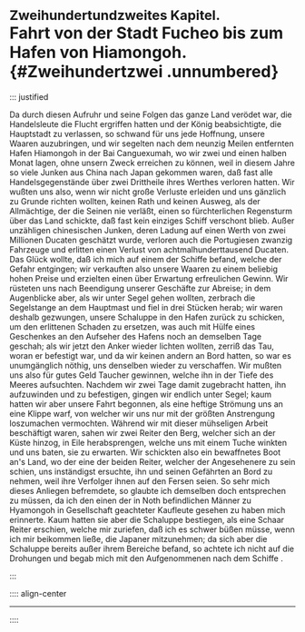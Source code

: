 # <small>Zweihundertundzweites Kapitel.</small><br />Fahrt von der Stadt Fucheo bis zum Hafen von Hiamongoh.{#Zweihundertzwei .unnumbered}

::: justified

Da durch diesen Aufruhr und seine Folgen das ganze Land verödet war, die
Handelsleute die Flucht ergriffen hatten und der König beabsichtigte, die
Hauptstadt zu verlassen, so schwand für uns jede Hoffnung, unsere Waaren
auzubringen, und wir segelten nach dem neunzig Meilen entfernten Hafen Hiamongoh
in der Bai Canguexumah, wo wir zwei und einen halben Monat lagen, ohne unsern
Zweck erreichen zu können, weil in diesem Jahre so viele Junken aus China nach
Japan gekommen waren, daß fast alle Handelsgegenstände über zwei Drittheile
ihres Werthes verloren hatten. Wir wußten uns also, wenn wir nicht große
Verluste erleiden und uns gänzlich zu Grunde richten wollten, keinen Rath und
keinen Ausweg, als der Allmächtige, der die Seinen nie verläßt, einen so
fürchterlichen Regensturm über das Land schickte, daß fast kein einziges Schiff
verschont blieb. Außer unzähligen chinesischen Junken, deren Ladung auf einen
Werth von zwei Millionen Ducaten geschätzt wurde, verloren auch die Portugiesen
zwanzig Fahrzeuge und erlitten einen Verlust von achtmalhunderttausend Ducaten.
Das Glück wollte, daß ich mich auf einem der Schiffe befand, welche der Gefahr
entgingen; wir verkauften also unsere Waaren zu einem beliebig hohen Preise und
erzielten einen über Erwartung erfreulichen Gewinn. Wir rüsteten uns nach
Beendigung unserer Geschäfte zur Abreise; in dem Augenblicke aber, als wir unter
Segel gehen wollten, zerbrach die Segelstange an dem Hauptmast und fiel in drei
Stücken herab; wir waren deshalb gezwungen, unsere Schaluppe in den Hafen zurück
zu schicken, um den erlittenen Schaden zu ersetzen, was auch mit Hülfe eines
Geschenkes an den Aufseher des Hafens noch an demselben Tage geschah; als wir
jetzt den Anker wieder lichten wollten, zerriß das Tau, woran er befestigt war,
und da wir keinen andern an Bord hatten, so war es unumgänglich nöthig, uns
denselben wieder zu verschaffen. Wir mußten uns also für gutes Geld Taucher
gewinnen, welche ihn in der Tiefe des Meeres aufsuchten. Nachdem wir zwei Tage
damit zugebracht hatten, ihn aufzuwinden und zu befestigen, gingen wir endlich
unter Segel; kaum hatten wir aber unsere Fahrt begonnen, als eine heftige
Strömung uns an eine Klippe warf, von welcher wir uns nur mit der größten
Anstrengung loszumachen vermochten. Während wir mit dieser mühseligen Arbeit
beschäftigt waren, sahen wir zwei Reiter den Berg, welcher sich an der Küste
hinzog, in Eile herabsprengen, welche uns mit einem Tuche winkten und uns baten,
sie zu erwarten. Wir schickten also ein bewaffnetes Boot an's Land, wo der eine
der beiden Reiter, welcher der Angesehenere zu sein schien, uns inständigst
ersuchte, ihn und seinen Gefährten an Bord zu nehmen, weil ihre Verfolger ihnen
auf den Fersen seien. So sehr mich dieses Anliegen befremdete, so glaubte ich
demselben doch entsprechen zu müssen, da ich den einen der in Noth befindlichen
Männer zu Hyamongoh in Gesellschaft geachteter Kaufleute gesehen zu haben mich
erinnerte. Kaum hatten sie aber die Schaluppe bestiegen, als eine Schaar Reiter
erschien, welche mir zuriefen, daß ich es schwer büßen müsse, wenn ich mir
beikommen ließe, die Japaner mitzunehmen; da sich aber die Schaluppe bereits
außer ihrem Bereiche befand, so achtete ich nicht auf die Drohungen und begab
mich mit den Aufgenommenen nach dem Schiffe .

:::

:::: align-center
****
::::
